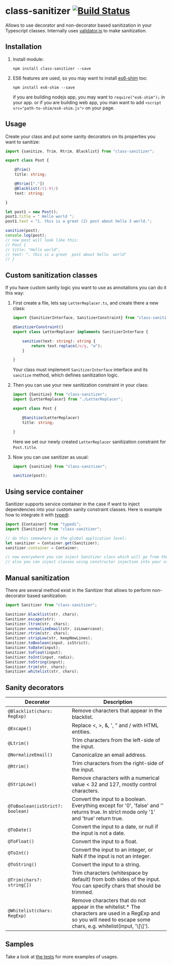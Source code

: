 # class-sanitizer [![Build Status](https://travis-ci.org/hollowverse/class-sanitizer.svg?branch=master)](https://travis-ci.org/hollowverse/class-sanitizer)


Allows to use decorator and non-decorator based sanitization in your Typescript classes.
Internally uses [validator.js][1] to make sanitization.

## Installation

1. Install module:

    `npm install class-sanitizer --save`

3. ES6 features are used, so you may want to install [es6-shim](https://github.com/paulmillr/es6-shim) too:

    `npm install es6-shim --save`

    if you are building nodejs app, you may want to `require("es6-shim");` in your app.
    or if you are building web app, you man want to add `<script src="path-to-shim/es6-shim.js">` on your page.

## Usage

Create your class and put some sanity decorators on its properties you want to sanitize:

```typescript
import {sanitize, Trim, Rtrim, Blacklist} from "class-sanitizer";

export class Post {

    @Trim()
    title: string;

    @Rtrim(["."])
    @Blacklist(/(1-9)/)
    text: string;

}

let post1 = new Post();
post1.title = " Hello world ";
post1.text = "1. this is a great (2) post about hello 3 world.";

sanitize(post);
console.log(post);
// now post will look like this:
// Post {
// title: "Hello world",
// text: ". this is a great  post about hello  world"
// }
```

## Custom sanitization classes

If you have custom sanity logic you want to use as annotations you can do it this way:

1. First create a file, lets say `LetterReplacer.ts`, and create there a new class:

    ```typescript
    import {SanitizerInterface, SanitizerConstraint} from "class-sanitizer";

    @SanitizerConstraint()
    export class LetterReplacer implements SanitizerInterface {

        sanitize(text: string): string {
            return text.replace(/o/g, "w");
        }

    }
    ```

    Your class must implement `SanitizerInterface` interface and its `sanitize` method, which defines sanitization logic.

2. Then you can use your new sanitization constraint in your class:

    ```typescript
    import {Sanitize} from "class-sanitizer";
    import {LetterReplacer} from "./LetterReplacer";

    export class Post {

        @Sanitize(LetterReplacer)
        title: string;

    }
    ```

    Here we set our newly created `LetterReplacer` sanitization constraint for `Post.title`.

3. Now you can use sanitizer as usual:

    ```typescript
    import {sanitize} from "class-sanitizer";

    sanitize(post);
    ```

## Using service container

Sanitizer supports service container in the case if want to inject dependencies into your custom sanity constraint
classes. Here is example how to integrate it with [typedi][2]:

```typescript
import {Container} from "typedi";
import {Sanitizer} from "class-sanitizer";

// do this somewhere in the global application level:
let sanitizer = Container.get(Sanitizer);
sanitizer.container = Container;

// now everywhere you can inject Sanitizer class which will go from the container
// also you can inject classes using constructor injection into your custom sanitizers.
```

## Manual sanitization

There are several method exist in the Sanitizer that allows to perform non-decorator based sanitization:

```typescript
import Sanitizer from "class-sanitizer";

Sanitizer.blacklist(str, chars);
Sanitizer.escape(str);
Sanitizer.ltrim(str, chars);
Sanitizer.normalizeEmail(str, isLowercase);
Sanitizer.rtrim(str, chars);
Sanitizer.stripLow(str, keepNewLines);
Sanitizer.toBoolean(input, isStrict);
Sanitizer.toDate(input);
Sanitizer.toFloat(input);
Sanitizer.toInt(input, radix);
Sanitizer.toString(input);
Sanitizer.trim(str, chars);
Sanitizer.whitelist(str, chars);

```

## Sanity decorators

| Decorator                        | Description                                                                                                                                                             |
|----------------------------------|-------------------------------------------------------------------------------------------------------------------------------------------------------------------------|
| `@Blacklist(chars: RegExp)`      | Remove characters that appear in the blacklist.                                                                                                                         |
| `@Escape()`                      | Replace <, >, &, ', " and / with HTML entities.                                                                                                                         |
| `@Ltrim()`                       | Trim characters from the left-side of the input.                                                                                                                        |
| `@NormalizeEmail()`              | Canonicalize an email address.                                                                                                                                          |
| `@Rtrim()`                       | Trim characters from the right-side of the input.                                                                                                                        |
| `@StripLow()`                    | Remove characters with a numerical value < 32 and 127, mostly control characters.                                                                                       |
| `@ToBoolean(isStrict?: boolean)` | Convert the input to a boolean. Everything except for '0', 'false' and '' returns true. In strict mode only '1' and 'true' return true.                                 |
| `@ToDate()`                      | Convert the input to a date, or null if the input is not a date.                                                                                                        |
| `@ToFloat()`                     | Convert the input to a float.                                                                                                                                           |
| `@ToInt()`                       | Convert the input to an integer, or NaN if the input is not an integer.                                                                                                 |
| `@ToString()`                    | Convert the input to a string.                                                                                                                                          |
| `@Trim(chars?: string[])`        | Trim characters (whitespace by default) from both sides of the input. You can specify chars that should be trimmed.                                                     |
| `@Whitelist(chars: RegExp)`      | Remove characters that do not appear in the whitelist.* The characters are used in a RegExp and so you will need to escape some chars, e.g. whitelist(input, '\\[\\]'). |

## Samples

Take a look at [the tests](./__tests__) for more examples of usages.


[1]: https://github.com/chriso/validator.js
[2]: https://github.com/pleerock/typedi
